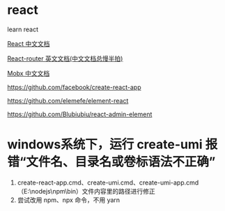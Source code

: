 <!--
 * @Author: tim
 * @Date: 2020-03-14 16:47:21
 * @LastEditors: tim
 * @LastEditTime: 2020-06-23 10:25:57
 * @Description: ls
 * 
--> 
# react
learn react

[React 中文文档](https://react.docschina.org/)

[React-router 英文文档(中文文档总慢半拍)](https://reacttraining.com/react-router/)

[Mobx 中文文档](https://cn.mobx.js.org/)

https://github.com/facebook/create-react-app

https://github.com/elemefe/element-react

https://github.com/Blubiubiu/react-admin-element


# windows系统下，运行 create-umi 报错“文件名、目录名或卷标语法不正确” 
1. create-react-app.cmd、create-umi.cmd、create-umi-app.cmd （E:\nodejs\npm\bin）文件内容里的路径进行修正
2. 尝试改用 npm、npx 命令，不用 yarn